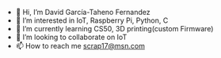 - 👋 Hi, I’m David García-Taheno Fernandez
- 👀 I’m interested in IoT, Raspberry Pi, Python, C
- 🌱 I’m currently learning CS50, 3D printing(custom Firmware)
- 💞️ I’m looking to collaborate on IoT
- 📫 How to reach me scrap17@msn.com

<!---
Scrap17/Scrap17 is a ✨ special ✨ repository because its `README.md` (this file) appears on your GitHub profile.
You can click the Preview link to take a look at your changes.
--->
